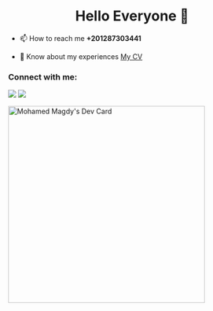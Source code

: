 <h1 align="center">Hello Everyone 👋</h1>

- 📫 How to reach me **+201287303441**

- 📄 Know about my experiences [My CV](https://shorturl.at/iwR69)

<h3 align="left">Connect with me:</h3>
<p align="left">

[<img src="https://img.shields.io/badge/twitter-%231DA1F2.svg?&style=for-the-badge&logo=twitter&logoColor=white" />](https://twitter.com/m7mad_magdy99)
[<img src="https://img.shields.io/badge/linkedin-%230077B5.svg?&style=for-the-badge&logo=linkedin&logoColor=white" />](https://linkedin.com/in/m7mad-magdy99)
</p>

<a href="https://app.daily.dev/m7madmagdy"><img src="https://api.daily.dev/devcards/a4d312ea505c4ed68874e116414a516c.png?r=kly" width="400" alt="Mohamed Magdy's Dev Card"/></a>

